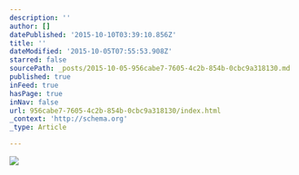 ```yaml
---
description: ''
author: []
datePublished: '2015-10-10T03:39:10.856Z'
title: ''
dateModified: '2015-10-05T07:55:53.908Z'
starred: false
sourcePath: _posts/2015-10-05-956cabe7-7605-4c2b-854b-0cbc9a318130.md
published: true
inFeed: true
hasPage: true
inNav: false
url: 956cabe7-7605-4c2b-854b-0cbc9a318130/index.html
_context: 'http://schema.org'
_type: Article

---
```

![](https://the-grid-user-content.s3-us-west-2.amazonaws.com/7855f577-c76f-45f4-ba95-9aabb5050f12.png)